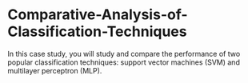 # Comparative-Analysis-of-Classification-Techniques
In this case study, you will study and compare the performance of two popular classification techniques: support vector machines (SVM) and multilayer perceptron (MLP).
